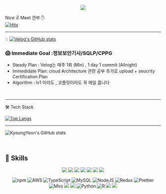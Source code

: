 <div align="center">
	<img src="https://capsule-render.vercel.app/api?type=cylinder&color=auto&text=FE/BE%20Developer&fontAlignY=45&fontSize=40&height=150&animation=blinking&desc=Kim%20Kyoungyeon&descAlignY=70">
</div>

Nice ✌ Meet 깐부 ✋  <br>
[![Hits](https://hits.seeyoufarm.com/api/count/incr/badge.svg?url=https%3A%2F%2Fgithub.com%2Fkim-kyoungyeon&count_bg=%2379C83D&title_bg=%23555555&icon=&icon_color=%23E7E7E7&title=hits&edge_flat=false)](https://hits.seeyoufarm.com)

-------

💡 [![Velog's GitHub stats](https://velog-readme-stats.vercel.app/api/badge?name=ww3ysq)](https://velog.io/@ww3ysq)
<br/>

### 😱 Immediate Goal :정보보안기사/SQLP/CPPG
- Steady Plan : Velog는 매주 1회 (Min) , 1 day 1 commit (Allnight)
- Immedidate Plan: cloud Architecture 관련 공부 추가로 upload + seucrity Certification Plan
- Algorithm : lv1 이라도 , 코플릿이라도 꼭 매일 풉니다

<br/>


-------
 🛠 Tech Stack

[![Top Langs](https://github-readme-stats.vercel.app/api/top-langs/?username=kim-kyoungyeon&layout=compact)](https://github.com/kim-kyoungyeon/github-readme-stats)


 

----

![KyoungYeon's GitHub stats](https://github-readme-stats.vercel.app/api?username=kim-kyoungyeon&show_icons=true&theme=tokyonight)

<br>


## 💪 Skills


<div align=center> 
<img src="https://img.shields.io/badge/React-61DAFB?style=for-the-badge&logo=React&logoColor=blue">
<img src="https://img.shields.io/badge/JavaScript-F7DF1E?style=for-the-badge&logo=JavaScript&logoColor=yellow">
	<img src="https://img.shields.io/badge/styled-components-DB7093?style=for-the-badge&logo=styled-components&logoColor=pink">
<img src="https://img.shields.io/badge/VSCode-007ACC?style=for-the-badge&logo=Visual Studio Code&logoColor=navy">
	<img src="https://img.shields.io/badge/html5-E34F26?style=for-the-badge&logo=html5&logoColor=white"> 
	<img src="https://img.shields.io/badge/git-F05032?style=for-the-badge&logo=git&logoColor=white">
	<img src="https://img.shields.io/badge/GitHub-181717?style=for-the-badge&logo=GitHub&logoColor=white">


	
![npm](https://img.shields.io/badge/npm-CB3837?style=for-the-badge&logo=npm&logoColor=red)
![AWS](https://img.shields.io/badge/AWS-%23FF9900.svg?style=for-the-badge&logo=amazon-aws&logoColor=white)
![TypeScript](https://img.shields.io/badge/typescript-%23007ACC.svg?style=for-the-badge&logo=typescript&logoColor=white)
![MySQL](https://img.shields.io/badge/mysql-%2300f.svg?style=for-the-badge&logo=mysql&logoColor=white)
![NodeJS](https://img.shields.io/badge/node.js-6DA55F?style=for-the-badge&logo=node.js&logoColor=white)
![Redux](https://img.shields.io/badge/Redux-764ABC?style=for-the-badge&logo=Redux&logoColor=black)
![Prettier](https://img.shields.io/badge/Prettier-F7B93E?style=for-the-badge&logo=Prettier&logoColor=black)
![Miro](https://img.shields.io/badge/Miro-050038?style=for-the-badge&logo=Miro&logoColor=white)
<img src="https://img.shields.io/badge/GitBook-3884FF?style=for-the-badge&logo=GitBook&logoColor=black">
<img src="https://img.shields.io/badge/Express-000000?style=for-the-badge&logo=Express&logoColor=white">
![Python](https://img.shields.io/badge/python-3670A0?style=for-the-badge&logo=python&logoColor=ffdd54)
![R](https://img.shields.io/badge/r-%23276DC3.svg?style=for-the-badge&logo=r&logoColor=white) 
 <img src="https://img.shields.io/badge/Jupyter-F37626?style=for-the-badge&logo=Jupyter&logoColor=black">
<img src="https://img.shields.io/badge/ReactApp-09D3AC?style=for-the-badge&logo=ReactApp&logoColor=blue">


  </div>
